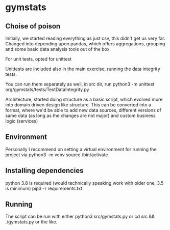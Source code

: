# gymstats

## Choise of poison

Initially, we started reading everything as just csv, this didn't get us very far.
Changed into depending upon pandas, which offers aggregations, grouping and some basic
data analysis tools out of the box.

For unit tests, opted for unittest

Unittests are included also in the main exercise, running the data integrity tests.

You can run them separately as well, in src dir, run python3 -m unittest org/gymstats/tests/TestDataIntegrity.py

Architecture, started doing structure as a basic script, which evolved more into domain
driven design like structure. This can be converted into a format, where we'd be able to
add new data sources, different versions of same data (as long as the changes are not major)
and custom business logic (services)

## Environment

Personally I recommend on setting a virtual environment for running the project via
python3 -m venv <what ever path you like>
source <what ever path you typed>/bin/activate

## Installing dependencies

python 3.8 is required (would technically speaking work with older one, 3.5 is minimum)
pip3 -r requirements.txt

## Running

The script can be run with either python3 src/gymstats.py or cd src && ./gymstats.py
or the like.
